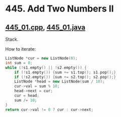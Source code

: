 # 445. Add Two Numbers II #

## [445_01.cpp](https://github.com/cmeslo/leetcode/blob/master/solution/445.%20Add%20Two%20Numbers%20II/445_01.cpp), [445_01.java](https://github.com/cmeslo/leetcode/blob/master/solution/445.%20Add%20Two%20Numbers%20II/445_01.java) ##
Stack. 

How to iterate:
```cpp
ListNode *cur = new ListNode(0);
int sum = 0;
while (!s1.empty() || !s2.empty()) {
    if (!s1.empty()) {sum += s1.top(); s1.pop();}
    if (!s2.empty()) {sum += s2.top(); s2.pop();}
    ListNode *head = new ListNode(sum / 10);
    cur->val = sum % 10;
    head->next = cur;
    cur = head;
    sum /= 10;
}
return cur->val != 0 ? cur : cur->next;
```
